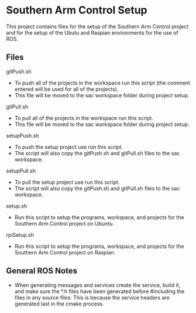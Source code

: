 # Southern Arm Control Setup

This project contains files for the setup of the Southern Arm Control project and for the setup of the Ubutu and Raspian environments for the use of ROS.

## Files

gitPush.sh
* To push all of the projects in the workspace run this script (the comment entered will be used for all of the projects).
* This file will be moved to the sac workspace folder during project setup.

gitPull.sh
* To pull all of the projects in the workspace run this script.
* This file will be moved to the sac workspace folder during project setup.

setupPush.sh
* To push the setup project use run this script.
* The script will also copy the gitPush.sh and gitPull.sh files to the sac workspace.

setupPull.sh
* To pull the setup project use run this script.
* The script will also copy the gitPush.sh and gitPull.sh files to the sac workspace.

setup.sh
* Run this script to setup the programs, workspace, and projects for the Southern Arm Control project on Ubuntu.

rpiSetup.sh
* Run this script to setup the programs, workspace, and projects for the Southern Arm Control project on Raspian.

## General ROS Notes
* When generating messages and services create the service, build it, and make sure the *.h files have been generated before #including the files in any source files. This is because the service headers are generated last in the cmake process.
